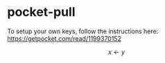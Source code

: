 # pocket-pull

To setup your own keys, follow the instructions here: https://getpocket.com/read/1199370152

$$ x \leftarrow y $$
